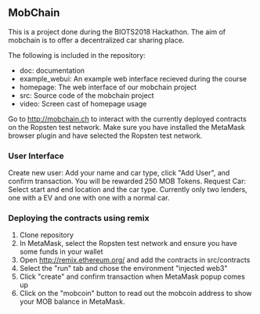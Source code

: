 ## MobChain
This is a project done during the BIOTS2018 Hackathon. The aim of mobchain is to offer a decentralized car sharing place.

The following is included in the repository:

* doc:            documentation
* example_webui:  An example web interface recieved during the course
* homepage:       The web interface of our mobchain project
* src:            Source code of the mobchain project
* video:          Screen cast of homepage usage

Go to http://mobchain.ch to interact with the currently deployed contracts on the Ropsten test network. Make sure you have installed the MetaMask browser plugin and have selected the Ropsten test network.

### User Interface
Create new user: Add your name and car type, click "Add User", and confirm transaction. You will be rewarded 250 MOB Tokens.
Request Car: Select start and end location and the car type. Currently only two lenders, one with a EV and one with one with a normal car.

### Deploying the contracts using remix
1. Clone repository
2. In MetaMask, select the Ropsten test network and ensure you have some funds in your wallet
3. Open http://remix.ethereum.org/ and add the contracts in src/contracts
4. Select the "run" tab and chose the environment "injected web3"
5. Click "create" and confirm transaction when MetaMask popup comes up
6. Click on the "mobcoin" button to read out the mobcoin address to show your MOB balance in MetaMask.
